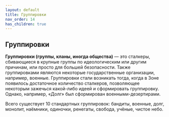 ```yaml
---
layout: default
title: Группировки
nav_order: 14
has_children: true
---
```

## Группировки 

**Группировки (группы, кланы, иногда общества)** — это сталкеры, сбивающиеся в крупные группы по идеологическим или другим причинам, или просто для большей безопасности. Также группировками являются некоторые государственные организации, например, военные.
Группировки стали возникать тогда, когда в Зоне появилось достаточное количество сталкеров, позволяющее некоторым зажечься какой-либо идеей и сформировать группировку. Однако, например, «Долг» был сформирован военными-дезертирами.

Всего существует 10 стандартных группировок: бандиты, военные, долг, монолит, наёмники, одиночки, ренегаты, свобода, учёные, чистое небо.
 
